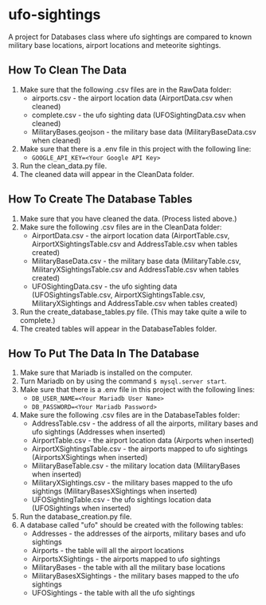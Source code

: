 # ufo-sightings
A project for Databases class where ufo sightings are compared to known military base locations, 
airport locations and meteorite sightings.

## How To Clean The Data
1. Make sure that the following .csv files are in the RawData folder:
    * airports.csv - the airport location data (AirportData.csv when cleaned)
    * complete.csv - the ufo sighting data (UFOSightingData.csv when cleaned)
    * MilitaryBases.geojson - the military base data (MilitaryBaseData.csv when cleaned)
1. Make sure that there is a .env file in this project with the following line:
    * `GOOGLE_API_KEY=<Your Google API Key>`
1. Run the clean_data.py file.
1. The cleaned data will appear in the CleanData folder.

## How To Create The Database Tables
1. Make sure that you have cleaned the data. (Process listed above.)
1. Make sure the following .csv files are in the CleanData folder:
    * AirportData.csv - the airport location data (AirportTable.csv, AirportXSightingsTable.csv and AddressTable.csv when tables created)
    * MilitaryBaseData.csv - the military base data (MilitaryTable.csv, MilitaryXSightingsTable.csv and AddressTable.csv when tables created)
    * UFOSightingData.csv - the ufo sighting data (UFOSightingsTable.csv, AirportXSightingsTable.csv, MilitaryXSightings and AddressTable.csv when tables created)
1. Run the create_database_tables.py file. (This may take quite a wile to complete.)
1. The created tables will appear in the DatabaseTables folder.

## How To Put The Data In The Database
1. Make sure that Mariadb is installed on the computer.
1. Turn Mariadb on by using the command `$ mysql.server start`.
1. Make sure that there is a .env file in this project with the following lines:
    * `DB_USER_NAME=<Your Mariadb User Name>`
    * `DB_PASSWORD=<Your Mariadb Password>`
1. Make sure the following .csv files are in the DatabaseTables folder:
    * AddressTable.csv - the address of all the airports, military bases and ufo sightings (Addresses when inserted)
    * AirportTable.csv - the airport location data (Airports when inserted)
    * AirportXSightingsTable.csv - the airports mapped to ufo sightings (AirportsXSightings when inserted)
    * MilitaryBaseTable.csv - the military location data (MilitaryBases when inserted)
    * MilitaryXSightings.csv - the military bases mapped to the ufo sightings (MilitaryBasesXSightings when inserted)
    * UFOSightingTable.csv - the ufo sightings location data (UFOSightings when inserted)
1. Run the database_creation.py file.
1. A database called "ufo" should be created with the following tables:
    * Addresses - the addresses of the airports, military bases and ufo sightings
    * Airports - the table will all the airport locations
    * AirportsXSightings - the airports mapped to ufo sightings
    * MilitaryBases - the table with all the military base locations
    * MilitaryBasesXSightings - the military bases mapped to the ufo sightings
    * UFOSightings - the table with all the ufo sightings
